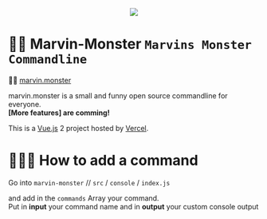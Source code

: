 <p align="center"><a href="https://marvin.monster" target="_blank">
<img src="https://i.imgur.com/yi9xl4X.png">
</a></p>

# 🤵🏻 Marvin-Monster `Marvins Monster Commandline`

👨‍💻 [marvin.monster](https://marvin.monster)

marvin.monster is a small and funny open source commandline for everyone.
<br/>
<strong>[More features] are comming!</strong>

This is a [Vue.js](https://vuejs.org/) 2 project hosted by [Vercel](https://vercel.com/).

# 👨🏼‍🦯 How to add a command
Go into ```marvin-monster``` // ```src``` / ```console``` / ```index.js```

and add in the `commands` Array your command. 
<br/>
Put in <strong>input</strong> your command name and in <strong>output</strong> your custom console output
